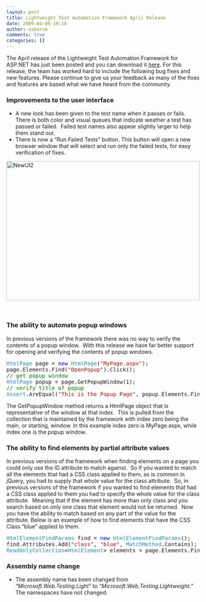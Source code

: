 ```yaml
---
layout: post
title: Lightweight Test Automation Framework April Release
date: 2009-04-09 19:10
author: osbornm
comments: true
categories: []
---
```

<p>The April release of the Lightweight Test Automation Framework for ASP.NET has just been posted and you can download it <a title="April Update" href="http://aspnet.codeplex.com/Release/ProjectReleases.aspx?ReleaseId=25887">here</a>. For this release, the team has worked hard to include the following bug fixes and new features. Please continue to give us your feedback as many of the fixes and features are based what we have heard from the community.</p>
<h3>Improvements to the user interface</h3>
<ul>
    <li>
    <div align="left">A new look has been given to the test name when it passes or fails.  There is both color and visual queues that indicate weather a test has passed or failed.  Failed test names also appear slightly larger to help them stand out. </div>
    </li>
    <li>
    <div align="left">There is now a “Run Failed Tests” button. This button will open a new browser window that will select and run only the failed tests, for easy verification of fixes. </div>
    </li>
</ul>
<img style="BORDER-RIGHT-WIDTH: 0px; DISPLAY: inline; BORDER-TOP-WIDTH: 0px; BORDER-BOTTOM-WIDTH: 0px; MARGIN-LEFT: 0px; BORDER-LEFT-WIDTH: 0px; MARGIN-RIGHT: 0px" title="NewUI2" border="0" alt="NewUI2" align="left" width="504" height="363" src="http://blog.osbornm.com/images/886b4c04d3f6_86CC/NewUI2.png" /> <br style="CLEAR: both" />
<p> </p>
<h3>The ability to automate popup windows</h3>
<p>In previous versions of the framework there was no way to verify the contents of a popup window.  With this release we have far better support for opening and verifying the contents of popup windows.</p>
<pre class="code"><span style="COLOR: #2b91af">HtmlPage </span>page = <span style="COLOR: blue">new </span><span style="COLOR: #2b91af">HtmlPage</span>(<span style="COLOR: #a31515">"MyPage.aspx"</span>);
page.Elements.Find(<span style="COLOR: #a31515">"OpenPopup"</span>).Click();
<span style="COLOR: green">// get popup window
</span><span style="COLOR: #2b91af">HtmlPage </span>popup = page.GetPopupWindow(1);
<span style="COLOR: green">// verify title of popup
</span><span style="COLOR: #2b91af">Assert</span>.AreEqual(<span style="COLOR: #a31515">"This is the Popup Page"</span>, popup.Elements.Find(<span style="COLOR: #a31515">"h1"</span>, 0).GetInnerText());</pre>
<a href="http://11011.net/software/vspaste"></a>
<p>The GetPopupWindow method returns a HtmlPage object that is representative of the window at that index.  This is pulled from the collection that is maintained by the framework with index zero being the main, or starting, window. In this example index zero is MyPage.aspx, while index one is the popup window.  </p>
<h3>The ability to find elements by partial attribute values</h3>
<p>In previous versions of the framework when finding elements on a page you could only use the ID attribute to match against.  So if you wanted to match all the elements that had a CSS class applied to them, as is common in jQuery, you had to supply that whole value for the class attribute.  So, in previous versions of the framework if you wanted to find elements that had a CSS class applied to them you had to specify the whole value for the class attribute.  Meaning that if the element has more than only class and you search based on only one class that element would not be returned.  Now you have the ability to match based on any part of the value for the attribute. Below is an example of how to find elements that have the CSS Class “blue” applied to them.</p>
<pre class="code"><span style="COLOR: #2b91af">HtmlElementFindParams </span>find = <span style="COLOR: blue">new </span><span style="COLOR: #2b91af">HtmlElementFindParams</span>();
find.Attributes.Add(<span style="COLOR: #a31515">"class"</span>, <span style="COLOR: #a31515">"blue"</span>, <span style="COLOR: #2b91af">MatchMethod</span>.Contains);
<span style="COLOR: #2b91af">ReadOnlyCollection</span>&lt;<span style="COLOR: #2b91af">HtmlElement</span>&gt; elements = page.Elements.FindAll(find);</pre>
<a href="http://11011.net/software/vspaste"></a>
<h3>Assembly name change</h3>
<ul>
    <li>The assembly name has been changed from “<em>Microsoft.Web.Testing.Light</em>” to “<em>Microsoft.Web.Testing.Lightweight.</em>” The namespaces have not changed. </li>
</ul>
